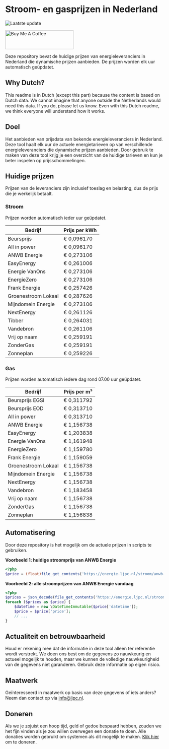 # Stroom- en gasprijzen in Nederland

![Laatste update](https://img.shields.io/badge/laatste%20update-2025--05--01%2018%3A00%20CET-brightgreen)

<a href="https://www.buymeacoffee.com/Lars-" target="_blank"><img src="https://cdn.buymeacoffee.com/buttons/v2/default-orange.png" alt="Buy Me A Coffee" height="60" style="height: 60px !important;width: 217px !important;" ></a>

Deze repository bevat de huidige prijzen van energieleveranciers in Nederland die dynamische prijzen aanbieden. De prijzen worden elk uur automatisch geüpdatet.

## Why Dutch?

This readme is in Dutch (except this part) because the content is based on Dutch data. We cannot imagine that anyone outside the Netherlands would need this data. If you do, please let us know. Even with this Dutch readme, we think
everyone will understand how it works.

## Doel

Het aanbieden van prijsdata van bekende energieleveranciers in Nederland. Deze tool haalt elk uur de actuele energietarieven op van verschillende energieleveranciers die dynamische prijzen aanbieden. Door gebruik te maken van deze tool
krijg je een overzicht van de huidige tarieven en kun je beter inspelen op prijsschommelingen.

## Huidige prijzen

Prijzen van de leveranciers zijn inclusief toeslag en belasting, dus de prijs die je werkelijk betaalt.

### Stroom

Prijzen worden automatisch ieder uur geüpdatet.

 Bedrijf | Prijs per kWh 
---------|---------------
Beursprijs | € 0,096170
All in power | € 0,096170
ANWB Energie | € 0,273106
EasyEnergy | € 0,261006
Energie VanOns | € 0,273106
EnergieZero | € 0,273106
Frank Energie | € 0,257426
Groenestroom Lokaal | € 0,287626
Mijndomein Energie | € 0,273106
NextEnergy | € 0,261126
Tibber | € 0,264031
Vandebron | € 0,261106
Vrij op naam | € 0,259191
ZonderGas | € 0,259191
Zonneplan | € 0,259226


### Gas

Prijzen worden automatisch iedere dag rond 07.00 uur geüpdatet.

 Bedrijf | Prijs per m³ 
---------|--------------
Beursprijs EGSI | € 0,311792
Beursprijs EOD | € 0,313710
All in power | € 0,313710
ANWB Energie | € 1,156738
EasyEnergy | € 1,203838
Energie VanOns | € 1,161948
EnergieZero | € 1,159780
Frank Energie | € 1,159059
Groenestroom Lokaal | € 1,156738
Mijndomein Energie | € 1,156738
NextEnergy | € 1,156738
Vandebron | € 1,183458
Vrij op naam | € 1,156738
ZonderGas | € 1,156738
Zonneplan | € 1,156838


## Automatisering

Door deze repository is het mogelijk om de actuele prijzen in scripts te gebruiken.

**Voorbeeld 1: huidige stroomprijs van ANWB Energie**

```php
<?php
$price = (float)file_get_contents('https://energie.ljpc.nl/stroom/anwb-energie-nu.txt');

```

**Voorbeeld 2: alle stroomprijzen van ANWB Energie vandaag**

```php
<?php
$prices = json_decode(file_get_contents('https://energie.ljpc.nl/stroom/all-in-power-vandaag.json'),true);
foreach ($prices as $price) {
    $dateTime = new \DateTimeImmutable($price['datetime']);
    $price = $price['price'];
    // ...
}
```

## Actualiteit en betrouwbaarheid

Houd er rekening mee dat de informatie in deze tool alleen ter referentie wordt verstrekt. We doen ons best om de gegevens zo nauwkeurig en actueel mogelijk te houden, maar we kunnen de volledige nauwkeurigheid van de gegevens niet
garanderen. Gebruik deze informatie op eigen risico.

## Maatwerk

Geïnteresseerd in maatwerk op basis van deze gegevens of iets anders? Neem dan contact op
via [info@ljpc.nl](mailto:info@ljpc.nl?subject=Energie%20prijzen).

## Doneren

Als we je zojuist een hoop tijd, geld of gedoe bespaard hebben, zouden we het fijn vinden als je zou willen overwegen een
donatie te doen. Alle donaties worden gebruikt om systemen als dit mogelijk te
maken. [Klik hier](https://www.buymeacoffee.com/Lars-) om te doneren.
